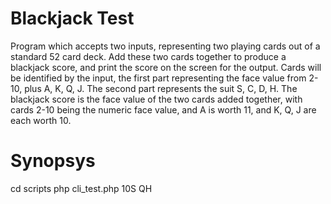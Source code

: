 Blackjack Test
==============

Program which accepts two inputs, representing two playing cards out of a standard 52 card deck. Add these two cards together to produce a blackjack score, and print the score on the screen for the output.
Cards will be identified by the input, the first part representing the face value from 2-10, plus A, K, Q, J. The second part represents the suit S, C, D, H.
The blackjack score is the face value of the two cards added together, with cards 2-10 being the numeric face value, and A is worth 11, and K, Q, J are each worth 10.

Synopsys
========

cd scripts
php cli_test.php 10S QH
